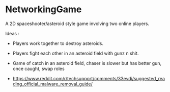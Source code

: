 # NetworkingGame
A 2D spaceshooter/asteroid style game involving two online players.

Ideas : 

- Players work together to destroy asteroids.
- Players fight each other in an asteroid field with gunz n shit.


- Game of catch in an asteroid field, chaser is slower but has better gun, once caught, swap roles

- https://www.reddit.com/r/techsupport/comments/33evdi/suggested_reading_official_malware_removal_guide/
